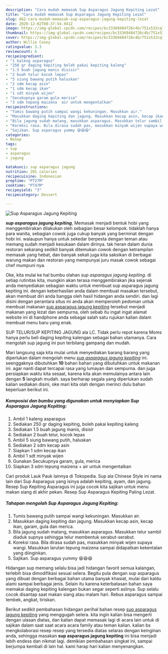 ```yaml
---
description: "Cara mudah memasak Sup Asparagus Jagung Kepiting Lezat"
title: "Cara mudah memasak Sup Asparagus Jagung Kepiting Lezat"
slug: 662-cara-mudah-memasak-sup-asparagus-jagung-kepiting-lezat
date: 2020-12-02T08:37:54.941Z
image: https://img-global.cpcdn.com/recipes/bc33369484726c4b/751x532cq70/sup-asparagus-jagung-kepiting-foto-resep-utama.jpg
thumbnail: https://img-global.cpcdn.com/recipes/bc33369484726c4b/751x532cq70/sup-asparagus-jagung-kepiting-foto-resep-utama.jpg
cover: https://img-global.cpcdn.com/recipes/bc33369484726c4b/751x532cq70/sup-asparagus-jagung-kepiting-foto-resep-utama.jpg
author: Willie Casey
ratingvalue: 3.3
reviewcount: 6
recipeingredient:
- "1 kaleng asparagus"
- "250 gr daging kepiting boleh pakai kepiting kaleng"
- "1.5 buah jagung manis disisir"
- "2 buah telur kocok lepas"
- "5 siung bawang putih haluskan"
- "2 sdm kecap asin"
- "1 sdm kecap ikan"
- "1 sdt minyak wijen"
- "Secukupnya garam gula merica"
- "3 sdm tepung maizena  air untuk mengentalkan"
recipeinstructions:
- "Tumis bawang putih sampai wangi kekuningan. Masukkan air."
- "Masukkan daging kepiting dan jagung. Masukkan kecap asin, kecap ikan, garam, gula dan merica."
- "Bila jagung sudah matang, masukkan asparagus. Masukkan telur sambil diaduk supnya sehingga telur membentuk serabut-serabut."
- "Koreksi rasa. Bila dirasa sudah pas, masukkan minyak wijen supaya wangi. Masukkan larutan tepung maizena sampai didapatkan kekentalan yang diinginkan."
- "Sajikan. Sup asparagus yummy 😆😆😆"
categories:
- Resep
tags:
- sup
- asparagus
- jagung

katakunci: sup asparagus jagung 
nutrition: 201 calories
recipecuisine: Indonesian
preptime: "PT27M"
cooktime: "PT47M"
recipeyield: "3"
recipecategory: Dessert

---
```



![Sup Asparagus Jagung Kepiting](https://img-global.cpcdn.com/recipes/bc33369484726c4b/751x532cq70/sup-asparagus-jagung-kepiting-foto-resep-utama.jpg)

<b><i>sup asparagus jagung kepiting</i></b>, Memasak menjadi bentuk hobi yang menggembirakan dilakukan oleh sebagian besar kelompok. tidaklah hanya para wanita, sebagian cowok juga cukup banyak yang berminat dengan hobi ini. walaupun hanya untuk sekedar berpesta dengan teman atau memang sudah menjadi kesukaan dalam dirinya. tak heran dalam dunia restoran sekarang sedikit banyak ditemukan cowok dengan ketrampilan memasak yang hebat, dan banyak sekali juga kita saksikan di berbagai warung makan dan restoran yang mempunyai juru masak cowok sebagai chef mumpuni nya.

Oke, kita mulai ke hal bumbu olahan <i>sup asparagus jagung kepiting</i>. di setiap rutinitas kita, mungkin akan terasa menggembirakan jika sejenak anda menyediakan sebagian waktu untuk membuat sup asparagus jagung kepiting ini. dengan keberhasilan anda dalam membuat masakan tersebut, akan membuat diri anda bangga oleh hasil hidangan anda sendiri. dan lagi disini dengan perantara situs ini anda akan memperoleh pedoman untuk membuat makanan <u>sup asparagus jagung kepiting</u> tersebut menjadi makanan yang lezat dan sempurna, oleh sebab itu ingat ingat alamat website ini di handphone anda sebagai salah satu rujukan kalian dalam membuat menu baru yang enak.

SUP TELUR/SUP KEPITING JAGUNG ala LC. Tidak perlu repot karena Moms hanya perlu beli daging kepiting kalengan sebagai bahan utamanya. Cara mengolah sup jagung ini pun terbilang gampang dan mudah.


Mari langsung saja kita mulai untuk menyediakan barang barang yang diperlukan dalam mengolah menu <u><i>sup asparagus jagung kepiting</i></u> ini. seenggaknya dibutuhkan <b>10</b> bahan bahan yang dibutuhkan untuk makanan ini. agar nanti dapat tercapai rasa yang lumayan dan sempurna. dan juga persiapkan waktu kita sesaat, karena kita akan memulainya antara lain dengan <b>5</b> langkah mudah. saya berharap segala yang diperlukan sudah kalian sediakan disini, oke mari kita olah dengan merinci dulu bahan keperluan berikut ini.

<!--inarticleads1-->

##### Komposisi dan bumbu yang digunakan untuk menyiapkan Sup Asparagus Jagung Kepiting:

1. Ambil 1 kaleng asparagus
1. Sediakan 250 gr daging kepiting, boleh pakai kepiting kaleng
1. Sediakan 1.5 buah jagung manis, disisir
1. Sediakan 2 buah telur, kocok lepas
1. Ambil 5 siung bawang putih, haluskan
1. Sediakan 2 sdm kecap asin
1. Siapkan 1 sdm kecap ikan
1. Ambil 1 sdt minyak wijen
1. Gunakan Secukupnya garam, gula, merica
1. Siapkan 3 sdm tepung maizena + air untuk mengentalkan


Cari produk Lauk Pauk lainnya di Tokopedia. Sup ala Chinese Style ini nama lain dari Sup Asparagus yang isinya adalah kepiting, ayam, dan jagung. Resep Sup Kepiting Asparagus ini juga cocok kita sajikan untuk menu makan siang di akhir pekan. Resep Sup Asparagus Kepiting Paling Lezat. 

<!--inarticleads2-->

##### Tahapan mengolah Sup Asparagus Jagung Kepiting:

1. Tumis bawang putih sampai wangi kekuningan. Masukkan air.
1. Masukkan daging kepiting dan jagung. Masukkan kecap asin, kecap ikan, garam, gula dan merica.
1. Bila jagung sudah matang, masukkan asparagus. Masukkan telur sambil diaduk supnya sehingga telur membentuk serabut-serabut.
1. Koreksi rasa. Bila dirasa sudah pas, masukkan minyak wijen supaya wangi. Masukkan larutan tepung maizena sampai didapatkan kekentalan yang diinginkan.
1. Sajikan. Sup asparagus yummy 😆😆😆


Hidangan sup memang selalu bisa jadi hidangan favorit semua kalangan, terlebih bisa dimodifikasi sesuai selera. Begitu pula dengan sup asparagus yang dibuat dengan berbagai bahan utama banyak khasiat, mulai dari kaldu alami sampai berbagai jenis. Selain itu karena keterbatasan bahan saya memakai daging kepiting kalengan bukan segar seperti aslinya. Sup selalu cocok disantap saat makan siang atau malam hari. Rebus asparagus sampai lembek, angkat, tiriskan. 

Berikut sedikit pembahasan hidangan perihal bahan resep <u>sup asparagus jagung kepiting</u> yang menggugah selera. kita ingin kalian bisa mengerti dengan ulasan diatas, dan kalian dapat memasak lagi di acara lain untuk di sajikan dalam saat saat acara acara family atau teman kalian. kalian bs mengkolaborasi resep resep yang tersedia diatas selaras dengan keinginan anda, sehingga masakan <b>sup asparagus jagung kepiting</b> ini bisa menjadi lebih endess dan nikmat lagi. demikian pembahasan singkat ini, sampai berjumpa kembali di lain hal. kami harap hari kalian menyenangkan.
